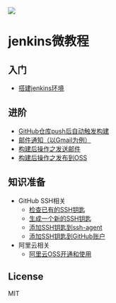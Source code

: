 [![][ButlerImage]][website]

# jenkins微教程

## 入门
  - [搭建jenkins环境](https://github.com/blackstone86/learn-jenkins/blob/master/install_jenkins.md)

## 进阶
  - [GitHub仓库push后自动触发构建](https://github.com/blackstone86/learn-jenkins/blob/master/ci_by_webhook.md)
  - [邮件通知（以Gmail为例）](https://github.com/blackstone86/learn-jenkins/blob/master/mail_notification.md)
  - [构建后操作之发送邮件](https://github.com/blackstone86/learn-jenkins/blob/master/send_mail_after_build.md)
  - [构建后操作之发布到OSS](https://github.com/blackstone86/learn-jenkins/blob/master/publish_artifacts_to_ftp.md)

## 知识准备
  - GitHub SSH相关
    - [检查已有的SSH钥匙](https://github.com/blackstone86/learn-jenkins/blob/master/github_ssh_key_check.md)
    - [生成一个新的SSH钥匙](https://github.com/blackstone86/learn-jenkins/blob/master/github_ssh_key_generate.md)
    - [添加SSH钥匙到ssh-agent](https://github.com/blackstone86/learn-jenkins/blob/master/github_ssh_key_to_sshagent.md)
    - [添加SSH钥匙到GitHub账户](https://github.com/blackstone86/learn-jenkins/blob/master/github_ssh_key_add.md)
  - 阿里云相关
    - [阿里云OSS开通和使用](https://github.com/blackstone86/learn-jenkins/blob/master/aliyun_create_oss.md)

## License

MIT

[ButlerImage]: https://jenkins.io/sites/default/files/jenkins_logo.png
[website]: https://jenkins.io/
